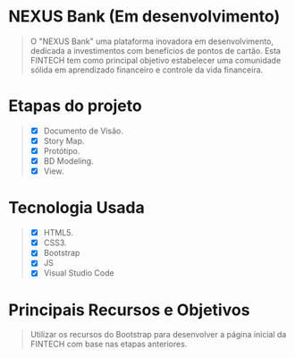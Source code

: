 # NEXUS Bank (Em desenvolvimento)
> O "NEXUS Bank" uma plataforma inovadora em desenvolvimento, dedicada a investimentos com benefícios de pontos de cartão. Esta FINTECH tem como principal objetivo estabelecer uma comunidade sólida em aprendizado financeiro e controle da vida financeira.

# Etapas do projeto
> - [X] Documento de Visão.
> - [X] Story Map.
> - [X] Protótipo.
> - [X] BD Modeling.
> - [X] View.

# Tecnologia Usada
> - [x] HTML5.
> - [x] CSS3.
> - [x] Bootstrap
> - [x] JS
> - [x] Visual Studio Code

# Principais Recursos e Objetivos

> Utilizar os recursos do Bootstrap para desenvolver a página inicial da FINTECH com base nas etapas anteriores.

